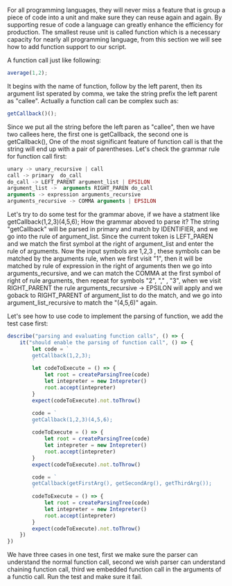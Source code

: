 For all programming languages, they will never miss a feature that is group a piece of code into a unit and make sure they can reuse again and again. By supporting resue of code a language can greatly enhance
the efficiency for production. The smallest reuse unit is called function which is a necessary capacity for nearly all programming language, from this section we will see how to add function support to our
script.

A function call just like following:

```js
average(1,2);
```
It begins with the name of function, follow by the left parent, then its argument list sperated by comma, we take the string prefix the left parent as "callee". Actually a function call can be complex such as:
```js
getCallback()();
```
Since we put all the string before the left paren as "callee", then we have two callees here, the first one is getCallback, the second one is getCallback(), One of the most significant feature of function call
is that the string will end up with a pair of parentheses. Let's check the grammar rule for function call first:

```js
unary -> unary_recursive | call
call -> primary  do_call
do_call -> LEFT_PARENT argument_list | EPSILON
argument_list ->  arguments RIGHT_PAREN do_call 
arguments -> expression arguments_recursive
arguments_recursive -> COMMA arguments | EPSILON
```

Let's try to do some test for the grammar above, if we have a statment like getCallback(1,2,3)(4,5,6); How the grammar aboved to parse it? The string "getCallback" will be parsed in primary and match by 
IDENTIFIER, and we go into the rule of argument_list. Since the current token is LEFT_PAREN and we match the first symbol at the right of argument_list and enter the rule of arguments. Now the input symbols
are 1,2,3 , these symbols can be matched by the arguments rule, when we first visit "1", then it will be matched by rule of expression in the right of arguments then we go into arguments_recursive, and we 
can match the COMMA at the first symbol of right of rule arguments, then repeat for symbols "2", "," , "3", when we visit RIGHT_PARENT the rule arguments_recursive -> EPSILON will apply and we goback to
RIGHT_PARENT of argument_list to do the match, and we go into argument_list_recursive to match the "(4,5,6)" again.

Let's see how to use code to implement the parsing of function, we add the test case first:
```js
describe("parsing and evaluating function calls", () => {
    it("should enable the parsing of function call", () => {
        let code = `
        getCallback(1,2,3);
        `
        let codeToExecute = () => {
            let root = createParsingTree(code)
            let intepreter = new Intepreter()
            root.accept(intepreter)
        }
        expect(codeToExecute).not.toThrow()

        code = `
        getCallback(1,2,3)(4,5,6);
        `
        codeToExecute = () => {
            let root = createParsingTree(code)
            let intepreter = new Intepreter()
            root.accept(intepreter)
        }
        expect(codeToExecute).not.toThrow()

        code = `
        getCallback(getFirstArg(), getSecondArg(), getThirdArg());
        `
        codeToExecute = () => {
            let root = createParsingTree(code)
            let intepreter = new Intepreter()
            root.accept(intepreter)
        }
        expect(codeToExecute).not.toThrow()
    })
})
```
We have three cases in one test, first we make sure the parser can understand the normal function call, second we wish parser can understand chaining function call, third we embedded function call in the 
arguments of a functio call. Run the test and make sure it fail.
